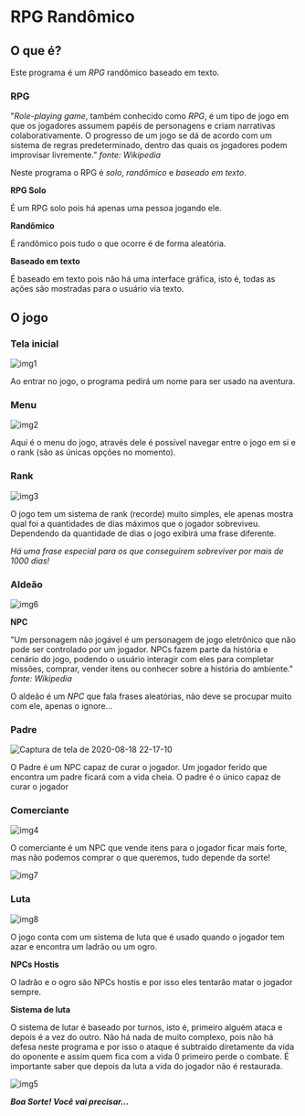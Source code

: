 # RPG Randômico

## O que é?
Este programa é um *RPG* randômico baseado em texto.

### RPG
"*Role-playing game*, também conhecido como *RPG*, é um tipo de jogo em que os jogadores assumem papéis de personagens e criam narrativas colaborativamente. O progresso de um jogo se dá de acordo com um sistema de regras predeterminado, dentro das quais os jogadores podem improvisar livremente."
*fonte: Wikipedia*

Neste programa o RPG é *solo*, *randômico* e *baseado em texto*.

**RPG Solo**

É um RPG solo pois há apenas uma pessoa jogando ele.

**Randômico**

É randômico pois tudo o que ocorre é de forma aleatória.

**Baseado em texto**

É baseado em texto pois não há uma interface gráfica, isto é, todas as ações são mostradas para o usuário via texto.

## O jogo

###  Tela inicial

![img1](https://user-images.githubusercontent.com/65574850/90577686-f1b98500-e197-11ea-9a87-cbd02d7bed9c.png)

Ao entrar no jogo, o programa pedirá um nome para ser usado na aventura.

### Menu

![img2](https://user-images.githubusercontent.com/65574850/90577710-f9792980-e197-11ea-9de7-479f4d669bbc.png)

Aqui é o menu do jogo, através dele é possível navegar entre o jogo em si e o rank (são as únicas opções no momento).

### Rank

![img3](https://user-images.githubusercontent.com/65574850/90577721-ff6f0a80-e197-11ea-8c6f-ee6cbf32ba15.png)

O jogo tem um sistema de rank (recorde) muito simples, ele apenas mostra qual foi a quantidades de dias máximos que o jogador sobreviveu. Dependendo da quantidade
de dias o jogo exibirá uma frase diferente.

*Há uma frase especial para os que conseguirem sobreviver por mais de 1000 dias!*

### Aldeão

![img6](https://user-images.githubusercontent.com/65574850/90577777-17468e80-e198-11ea-891e-3ce83d401b96.png)

**NPC**

"Um personagem não jogável é um personagem de jogo eletrônico que não pode ser controlado por um jogador. NPCs fazem parte da história e cenário do jogo, podendo o usuário interagir com eles para completar missões, comprar, vender itens ou conhecer sobre a história do ambiente."
*fonte: Wikipedia*

O aldeão é um *NPC* que fala frases aleatórias, não deve se procupar muito com ele, apenas o ignore...

### Padre

![Captura de tela de 2020-08-18 22-17-10](https://user-images.githubusercontent.com/65574850/90581099-cf783500-e1a0-11ea-9a4f-6dda5e4a1766.png)

O Padre é um NPC capaz de curar o jogador. Um jogador ferido que encontra um padre ficará com a vida cheia. O padre é o único capaz de curar o jogador

### Comerciante

![img4](https://user-images.githubusercontent.com/65574850/90577742-085fdc00-e198-11ea-8591-bcd877f791d1.png)
	
O comerciante é um NPC que vende itens para o jogador ficar mais forte, mas não podemos comprar o que queremos, tudo depende da sorte!

![img7](https://user-images.githubusercontent.com/65574850/90577788-20376000-e198-11ea-8ea8-5a52889d92b0.png)

### Luta

![img8](https://user-images.githubusercontent.com/65574850/90577811-288f9b00-e198-11ea-9a19-4ace4f058387.png)

O jogo conta com um sistema de luta que é usado quando o jogador tem azar e encontra um ladrão ou um ogro.

**NPCs Hostis**

O ladrão e o ogro são NPCs hostis e por isso eles tentarão matar o jogador sempre.

**Sistema de luta**

O sistema de lutar é baseado por turnos, isto é, primeiro alguém ataca e depois é a vez do outro. Não há nada de muito complexo, pois não há defesa neste programa
e por isso o ataque é subtraido diretamente da vida do oponente e assim quem fica com a vida 0 primeiro perde o combate. É importante saber que depois da luta a
vida do jogador não é restaurada.

![img5](https://user-images.githubusercontent.com/65574850/90577760-0f86ea00-e198-11ea-9595-84faeb91b92d.png)


***Boa Sorte! Você vai precisar...***
